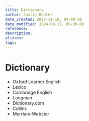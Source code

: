 ```yaml
---
title: Dictionary
author: Justin Bealer
date_created: 2023-11-16, 04-00-30
date_modified: 2024-09-17, 09-30-00
reference: 
description: 
aliases: 
tags: 
---
```

# Dictionary

  - Oxford Learner English
  - Lexico
- Cambridge English
- Longman
- Dictionary.com
- Collins
- Merriam-Webster
